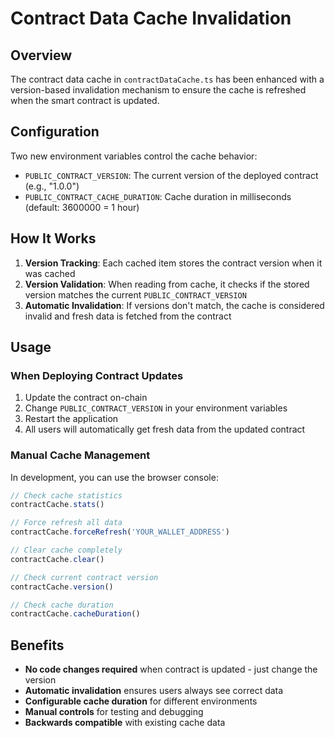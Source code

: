 # Contract Data Cache Invalidation

## Overview

The contract data cache in `contractDataCache.ts` has been enhanced with a version-based invalidation mechanism to ensure the cache is refreshed when the smart contract is updated.

## Configuration

Two new environment variables control the cache behavior:

- `PUBLIC_CONTRACT_VERSION`: The current version of the deployed contract (e.g., "1.0.0")
- `PUBLIC_CONTRACT_CACHE_DURATION`: Cache duration in milliseconds (default: 3600000 = 1 hour)

## How It Works

1. **Version Tracking**: Each cached item stores the contract version when it was cached
2. **Version Validation**: When reading from cache, it checks if the stored version matches the current `PUBLIC_CONTRACT_VERSION`
3. **Automatic Invalidation**: If versions don't match, the cache is considered invalid and fresh data is fetched from the contract

## Usage

### When Deploying Contract Updates

1. Update the contract on-chain
2. Change `PUBLIC_CONTRACT_VERSION` in your environment variables
3. Restart the application
4. All users will automatically get fresh data from the updated contract

### Manual Cache Management

In development, you can use the browser console:

```javascript
// Check cache statistics
contractCache.stats()

// Force refresh all data
contractCache.forceRefresh('YOUR_WALLET_ADDRESS')

// Clear cache completely
contractCache.clear()

// Check current contract version
contractCache.version()

// Check cache duration
contractCache.cacheDuration()
```

## Benefits

- **No code changes required** when contract is updated - just change the version
- **Automatic invalidation** ensures users always see correct data
- **Configurable cache duration** for different environments
- **Manual controls** for testing and debugging
- **Backwards compatible** with existing cache data